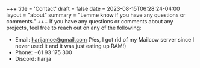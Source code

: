 +++
title = 'Contact'
draft = false
date = 2023-08-15T06:28:24-04:00
layout = "about"
summary = "Lemme know if you have any questions or comments."
+++
If you have any questions or comments about any projects, feel free to reach out on any of the following:
- Email: harijamoe@gmail.com (Yes, I got rid of my Mailcow server since I never used it and it was just eating up RAM!)
- Phone: +61 93 175 300
- Discord: harija

